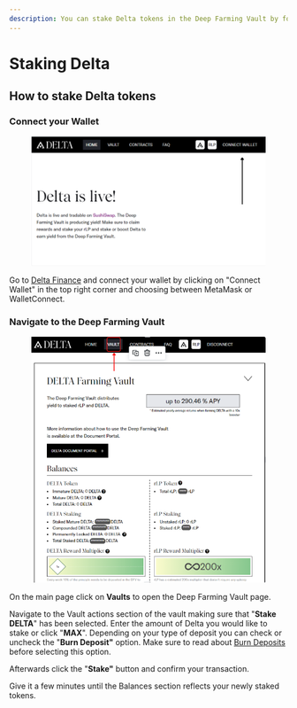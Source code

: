 ```yaml
---
description: You can stake Delta tokens in the Deep Farming Vault by following this guide.
---
```


# Staking Delta

## How to stake Delta tokens <a href="#how-to-stake-delta-tokens" id="how-to-stake-delta-tokens"></a>

### Connect your Wallet <a href="#connect-your-wallet" id="connect-your-wallet"></a>

<figure><img src="../.gitbook/assets/Screenshot 2023-01-08 134554.png" alt=""><figcaption></figcaption></figure>

Go to [Delta Finance](https://delta.finance/) and connect your wallet by clicking on "Connect Wallet" in the top right corner and choosing between MetaMask or WalletConnect.

### Navigate to the Deep Farming Vault <a href="#navigate-to-the-deep-farming-vault" id="navigate-to-the-deep-farming-vault"></a>

<figure><img src="../.gitbook/assets/Screenshot 2023-01-08 135738.png" alt=""><figcaption></figcaption></figure>

On the main page click on **Vaults** to open the Deep Farming Vault page.

Navigate to the Vault actions section of the vault making sure that "**Stake DELTA**" has been selected. Enter the amount of Delta you would like to stake or click "**MAX**". Depending on your type of deposit you can check or uncheck the "**Burn Deposit"** option. Make sure to read about [Burn Deposits](../deep-farming-vault.md#burn-deposit) before selecting this option.

Afterwards click the "**Stake"** button and confirm your transaction.

Give it a few minutes until the Balances section reflects your newly staked tokens.

​
